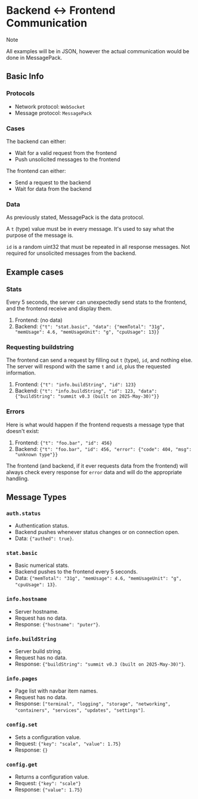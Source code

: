 # Backend <-> Frontend Communication

> [!NOTE]
> All examples will be in JSON, however the actual communication would be done in MessagePack.

## Basic Info

### Protocols

- Network protocol: `WebSocket`
- Message protocol: `MessagePack`

### Cases

The backend can either:

- Wait for a valid request from the frontend
- Push unsolicited messages to the frontend

The frontend can either:

- Send a request to the backend
- Wait for data from the backend

### Data

As previously stated, MessagePack is the data protocol.

A `t` (type) value must be in every message. It's used to say what the purpose of the message is.

`id` is a random uint32 that must be repeated in all response messages. Not required for unsolicited messages from the backend.

## Example cases

### Stats

Every 5 seconds, the server can unexpectedly send stats to the frontend, and the frontend receive and display them.

1. Frontend: (no data)
2. Backend: `{"t": "stat.basic", "data": {"memTotal": "31g", "memUsage": 4.6, "memUsageUnit": "g", "cpuUsage": 13}}`

### Requesting buildstring

The frontend can send a request by filling out `t` (type), `id`, and nothing else. The server will respond with the same `t` and `id`, plus the requested information.

1. Frontend: `{"t": "info.buildString", "id": 123}`
2. Backend: `{"t": "info.buildString", "id": 123, "data": {"buildString": "summit v0.3 (built on 2025-May-30)"}}`

### Errors

Here is what would happen if the frontend requests a message type that doesn't exist:

1. Frontend: `{"t": "foo.bar", "id": 456}`
2. Backend: `{"t": "foo.bar", "id": 456, "error": {"code": 404, "msg": "unknown type"}}`

The frontend (and backend, if it ever requests data from the frontend) will always check every response for `error` data and will do the appropriate handling.

## Message Types

### `auth.status`

- Authentication status.
- Backend pushes whenever status changes or on connection open.
- Data: `{"authed": true}`.

### `stat.basic`

- Basic numerical stats.
- Backend pushes to the frontend every 5 seconds.
- Data: `{"memTotal": "31g", "memUsage": 4.6, "memUsageUnit": "g", "cpuUsage": 13}`.

### `info.hostname`

- Server hostname.
- Request has no data.
- Response: `{"hostname": "puter"}`.

### `info.buildString`

- Server build string.
- Request has no data.
- Response: `{"buildString": "summit v0.3 (built on 2025-May-30)"}`.

### `info.pages`

- Page list with navbar item names.
- Request has no data.
- Response: `["terminal", "logging", "storage", "networking", "containers", "services", "updates", "settings"]`.

### `config.set`

- Sets a configuration value.
- Request: `{"key": "scale", "value": 1.75}`
- Response: `{}`

### `config.get`

- Returns a configuration value.
- Request: `{"key": "scale"}`
- Response: `{"value": 1.75}`